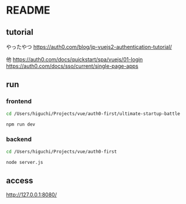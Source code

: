 # README

## tutorial

やったやつ
https://auth0.com/blog/jp-vuejs2-authentication-tutorial/

他
https://auth0.com/docs/quickstart/spa/vuejs/01-login
https://auth0.com/docs/sso/current/single-page-apps

## run

### frontend

```bash
cd /Users/higuchi/Projects/vue/auth0-first/ultimate-startup-battle

npm run dev
```

### backend

```bash
cd /Users/higuchi/Projects/vue/auth0-first

node server.js
```

## access

http://127.0.0.1:8080/





